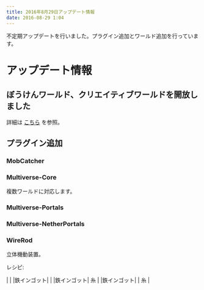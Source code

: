 ```yaml
---
title: 2016年8月29日アップデート情報
date: 2016-08-29 1:04
---
```


不定期アップデートを行いました。プラグイン追加とワールド追加を行っています。

# アップデート情報

## ぼうけんワールド、クリエイティブワールドを開放しました
詳細は [こちら](multiworld-is-now-available.html) を参照。

## プラグイン追加

### MobCatcher

### Multiverse-Core
複数ワールドに対応します。

### Multiverse-Portals

### Multiverse-NetherPortals

### WireRod
立体機動装置。

レシピ:<br />

|            |            |鉄インゴット|
|            |鉄インゴット|     糸     |
|鉄インゴット|            |     糸     |
